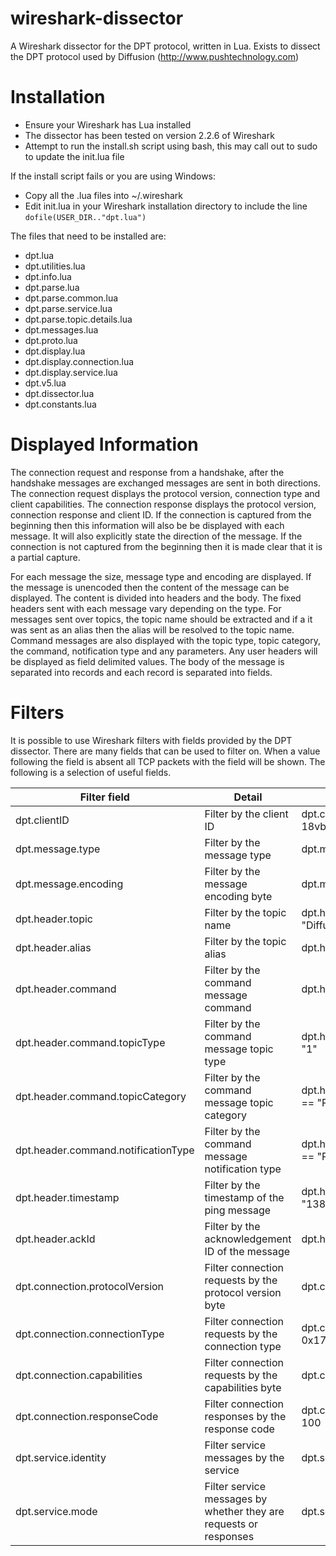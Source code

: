 wireshark-dissector
===================

A Wireshark dissector for the DPT protocol, written in Lua. Exists to dissect the DPT protocol used by Diffusion
(http://www.pushtechnology.com)


Installation
============

+ Ensure your Wireshark has Lua installed
+ The dissector has been tested on version 2.2.6 of Wireshark
+ Attempt to run the install.sh script using bash, this may call out to sudo to update the init.lua file

If the install script fails or you are using Windows:
+ Copy all the .lua files into ~/.wireshark
+ Edit init.lua in your Wireshark installation directory to include the line `dofile(USER_DIR.."dpt.lua")`

The files that need to be installed are:
+ dpt.lua
+ dpt.utilities.lua
+ dpt.info.lua
+ dpt.parse.lua
+ dpt.parse.common.lua
+ dpt.parse.service.lua
+ dpt.parse.topic.details.lua
+ dpt.messages.lua
+ dpt.proto.lua
+ dpt.display.lua
+ dpt.display.connection.lua
+ dpt.display.service.lua
+ dpt.v5.lua
+ dpt.dissector.lua
+ dpt.constants.lua

Displayed Information
=====================

The connection request and response from a handshake, after the handshake messages are exchanged messages are sent in
both directions. The connection request displays the protocol version, connection type and client capabilities. The
connection response displays the protocol version, connection response and client ID. If the connection is captured
from the beginning then this information will also be be displayed with each message. It will also explicitly state the
direction of the message. If the connection is not captured from the beginning then it is made clear that it is a
partial capture.

For each message the size, message type and encoding are displayed. If the message is unencoded then the content of the
message can be displayed. The content is divided into headers and the body. The fixed headers sent with each message
vary depending on the type. For messages sent over topics, the topic name should be extracted and if a it was sent as
an alias then the alias will be resolved to the topic name. Command messages are also displayed with the topic type,
topic category, the command, notification type and any parameters. Any user headers will be displayed as field
delimited values. The body of the message is separated into records and each record is separated into fields.

Filters
=======

It is possible to use Wireshark filters with fields provided by the DPT dissector. There are many fields that can be
used to filter on. When a value following the field is absent all TCP packets with the field will be shown. The
following is a selection of useful fields.

| Filter field | Detail | Example |
| ------------ | ------ | ------- |
| dpt.clientID | Filter by the client ID | dpt.clientID == "PTLT05-18vblbnn21pig" |
| dpt.message.type | Filter by the message type | dpt.message.type == 0x15 |
| dpt.message.encoding | Filter by the message encoding byte | dpt.message.type == 0x02 |
| dpt.header.topic | Filter by the topic name | dpt.header.topic == "Diffusion/Metrics/server/clients" |
| dpt.header.alias | Filter by the topic alias | dpt.header.topic == "!2" |
| dpt.header.command | Filter by the command message command | dpt.header.command == "O" |
| dpt.header.command.topicType | Filter by the command message topic type | dpt.header.command.topicType == "1" |
| dpt.header.command.topicCategory | Filter by the command message topic category | dpt.header.command.topicCategory == "PR" |
| dpt.header.command.notificationType | Filter by the command message notification type | dpt.header.command.notificationType == "P" |
| dpt.header.timestamp | Filter by the timestamp of the ping message | dpt.header.timestamp == "1389475563726" |
| dpt.header.ackId | Filter by the acknowledgement ID of the message | dpt.header.ackId == "8" |
| dpt.connection.protocolVersion | Filter connection requests by the protocol version byte | dpt.connection.protocolVersion == 4 |
| dpt.connection.connectionType | Filter connection requests by the connection type | dpt.connection.connectionType == 0x17 |
| dpt.connection.capabilities | Filter connection requests by the capabilities byte | dpt.connection.capabilities == 0x07 |
| dpt.connection.responseCode | Filter connection responses by the response code | dpt.connection.responseCode == 100 |
| dpt.service.identity | Filter service messages by the service | dpt.service.identity == 0x03 |
| dpt.service.mode | Filter service messages by whether they are requests or responses | dpt.service.mode == 0x01 |
